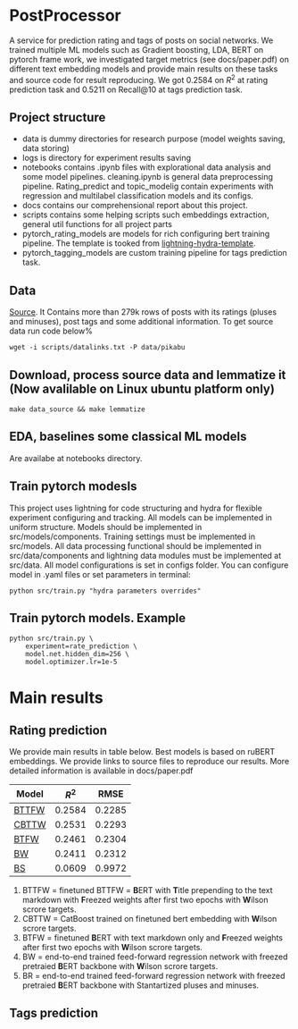 # PostProcessor
A service for prediction rating and tags of posts on social networks. We trained multiple ML models such as Gradient boosting, LDA, BERT on pytorch frame work, we investigated target metrics (see docs/paper.pdf) on different text embedding models and provide main results on these tasks and source code for result reproducing. We got 0.2584 on $R^2$ at rating prediction task and 0.5211 on Recall@10 at tags prediction task. 

## Project structure
- data is dummy directories for research purpose (model weights saving, data storing)
- logs is directory for experiment results saving
- notebooks contains .ipynb files with explorational data analysis and some model pipelines. cleaning.ipynb is general data preprocessing pipeline. Rating_predict and topic_modelig contain experiments with regression and multilabel classification models and its configs.
- docs contains our comprehensional report about this project.
- scripts contains some helping scripts such embeddings extraction, general util functions for all project parts
- pytorch_rating_models are models for rich configuring bert training pipeline. The template is tooked from [lightning-hydra-template](https://github.com/ashleve/lightning-hydra-template).
- pytorch_tagging_models are custom training pipeline for tags prediction task.


## Data
[Source](https://huggingface.co/datasets/IlyaGusev/pikabu). It Contains more than 279k rows of posts with its ratings (pluses and minuses), post tags and some additional information. To get source data run code below%
```console
wget -i scripts/datalinks.txt -P data/pikabu
```

## Download, process source data and lemmatize it (Now avalilable on Linux ubuntu platform only)
```console
make data_source && make lemmatize
```

## EDA, baselines some classical ML models
Are availabe at notebooks directory. 

## Train pytorch modesls
This project uses lightning for code structuring and hydra for flexible experiment configuring and tracking.
All models can be implemented in uniform structure. Models should be implemented in src/models/components. 
Training settings must be implemented in src/models. All data processing functional should be implemented in
src/data/components and lightning data modules must be implemented at src/data. All model configurations is set
in configs folder. You can configure model in .yaml files or set parameters in terminal:
```console
python src/train.py "hydra parameters overrides"
```
## Train pytorch models. Example
```console
python src/train.py \
    experiment=rate_prediction \
    model.net.hidden_dim=256 \
    model.optimizer.lr=1e-5
```
# Main results

## Rating prediction

We provide main results in table below. Best models is based on ruBERT embeddings. We provide links to source files to reproduce our results. More detailed information is available in docs/paper.pdf

|     Model     |       $R^2$   |  RMSE  |
| ------------- | ------------- | -------
|  [BTTFW](https://github.com/zhursvlevy/PostProcessor/tree/main/pytorch_rating_models/scripts/BTTFW.sh)        |     0.2584    | 0.2285  |
|  [CBTTW](https://github.com/zhursvlevy/PostProcessor/tree/main/notebooks/rating_predict/catboost_regressor.ipynb)         |     0.2531    | 0.2293  |
|  [BTFW](https://github.com/zhursvlevy/PostProcessor/tree/main/pytorch_rating_models/scripts/scripts/BTFW.sh)         |     0.2461    | 0.2304  |
|  [BW](https://github.com/zhursvlevy/PostProcessor/tree/main/pytorch_rating_models/scripts/BW.sh)           |     0.2411    | 0.2312  |
|  [BS](https://github.com/zhursvlevy/PostProcessor/tree/main/pytorch_rating_models/scripts/BR.sh)           | 0.0609 | 0.9972  |

1. BTTFW = finetuned BTTFW = **B**ERT with **T**itle prepending to the text markdown with **F**reezed weights after first two epochs with **W**ilson scrore targets.
2. CBTTW = CatBoost trained on finetuned bert embedding with **W**ilson scrore targets.
3. BTFW = finetuned **B**ERT with text markdown only and **F**reezed weights after first two epochs with **W**ilson scrore targets.
4. BW = end-to-end trained feed-forward regression network with freezed pretraied **B**ERT backbone with **W**ilson scrore targets.
5. BR = end-to-end trained feed-forward regression network with freezed pretraied **B**ERT backbone with Stantartized pluses and minuses.

## Tags prediction
